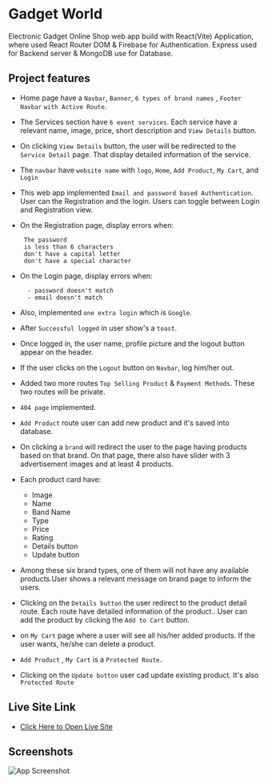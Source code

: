 # Gadget World
   Electronic Gadget Online Shop web app build with React(Vite) Application, where used React Router DOM & Firebase for Authentication. Express used for Backend server & MongoDB use for Database.
## Project features
-  Home page have a `Navbar`, `Banner`, `6 types of brand names` ,  `Footer` `Navbar` `with Active Route`.

- The Services section have `6 event services`. Each service have a relevant name, image, price, short description and `View Details` button.

- On clicking `View Details` button, the user will be redirected to the `Service Detail` page. That display detailed information of the service.

- The `navbar` have `website name` with `logo`, `Home`, `Add Product`, `My Cart`, and `Login`

 - This web app implemented `Email and password based Authentication`. User can the Registration and the login. Users can toggle between Login and Registration view.

 - On the Registration page, display errors when:

        The password
        is less than 6 characters
        don't have a capital letter
        don't have a special character

- On the Login page, display errors when:

        - password doesn't match
        - email doesn't match


- Also, implemented  `one extra login` which is  `Google`.

- After `Successful logged` in user show's a `toast`.

- Once logged in, the user name, profile picture and the logout button appear on the header.

- If the user clicks on the `Logout` button on `Navbar`, log him/her out.

- Added two more routes `Top Selling Product` & `Payment Methods`. These two routes will be private.

- `404 page` implemented. 
- `Add Product` route user can add new product and it's saved into database.

- On clicking a `brand` will redirect the user to the page having products based on that brand. On that page, there also have slider with 3 advertisement images and at least 4 products. 

- Each product card have:
   - Image
   - Name
   - Band Name
   - Type
   - Price
   - Rating
   - Details button
   - Update button

- Among these six brand types, one of them will not have any available products.User shows a relevant message on brand page to inform the users.

- Clicking on the `Details button` the user redirect to the product detail route. Each route have detailed information of the product.. User can add the product by clicking the `Add to Cart` button.

- on `My Cart` page where a user will see all his/her added products. If the user wants, he/she can delete a product.

-   `Add Product` ,  `My Cart` is a `Protected Route`.

- Clicking on the `Update button` user cad update existing product. It's also `Protected Route` 

## Live Site Link
- [Click Here to Open Live Site](https://gadget-world-b1b2a.web.app/)

## Screenshots

![App Screenshot](https://i.ibb.co/0sHCmnn/screencapture-gadget-world.png)
